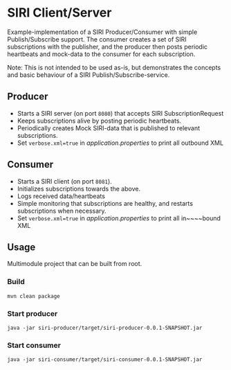 # SIRI Client/Server

Example-implementation of a SIRI Producer/Consumer with simple Publish/Subscribe support. The consumer creates a set of SIRI subscriptions with the publisher, and the producer then posts periodic heartbeats and mock-data to the consumer for each subscription.

Note: This is not intended to be used as-is, but demonstrates the concepts and basic behaviour of a SIRI Publish/Subscribe-service.

## Producer
- Starts a SIRI server (on port `8080`) that accepts SIRI SubscriptionRequest
- Keeps subscriptions alive by posting periodic heartbeats.
- Periodically creates Mock SIRI-data that is published to relevant subscriptions.
- Set `verbose.xml=true` in _application.properties_ to print all outbound XML

## Consumer
- Starts a SIRI client (on port `8081`).
- Initializes subscriptions towards the above.
- Logs received data/heartbeats
- Simple monitoring that subscriptions are healthy, and restarts subscriptions when necessary.
- Set `verbose.xml=true` in _application.properties_ to print all in~~~~bound XML

## Usage
Multimodule project that can be built from root.

### Build
```
mvn clean package
```
### Start producer
``` 
java -jar siri-producer/target/siri-producer-0.0.1-SNAPSHOT.jar
```
### Start consumer
``` 
java -jar siri-consumer/target/siri-consumer-0.0.1-SNAPSHOT.jar 
```

